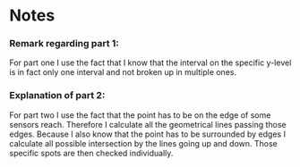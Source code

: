 # Notes

### Remark regarding part 1:

For part one I use the fact that I know that the interval on the specific y-level is in fact only one interval and not broken up in multiple ones.

### Explanation of part 2:

For part two I use the fact that the point has to be on the edge of some sensors reach. Therefore I calculate all the geometrical lines passing those edges. Because I also know that the point has to be surrounded by edges I calculate all possible intersection by the lines going up and down. Those specific spots are then checked individually.
